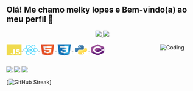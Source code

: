 ## Olá! Me chamo melky lopes e Bem-vindo(a) ao meu perfil 🥑

<div align="center">
  <a href="https://github.com/melkylop">
  <img height="180em" src="https://github-readme-stats.vercel.app/api?username=melkylop&show_icons=true&theme=gruvbox"/>
  <img align="rigth" height="180em" src="https://github-readme-stats.vercel.app/api/top-langs/?username=melkylop&layout=compact&langs_count=7&theme=gruvbox"/>
    
</div>
  
<div style="display: inline_block"><br>
  <img align="center" alt="melky-Js" height="30" width="40" src="https://raw.githubusercontent.com/devicons/devicon/master/icons/javascript/javascript-plain.svg">
  <img align="center" alt="melky-React" height="30" width="40" src="https://raw.githubusercontent.com/devicons/devicon/master/icons/react/react-original.svg">
  <img align="center" alt="melky-HTML" height="30" width="40" src="https://raw.githubusercontent.com/devicons/devicon/master/icons/html5/html5-original.svg">
  <img align="center" alt="melky-CSS" height="30" width="40" src="https://raw.githubusercontent.com/devicons/devicon/master/icons/css3/css3-original.svg">
  <img align="center" alt="melky-Python" height="30" width="40" src="https://raw.githubusercontent.com/devicons/devicon/master/icons/python/python-original.svg">
  <img align="center" alt="melky-Csharp" height="30" width="40" src="https://raw.githubusercontent.com/devicons/devicon/master/icons/csharp/csharp-original.svg">
  
  <img align="right" alt="Coding" width="100" src="https://media.giphy.com/media/4J9JbrcxxBUk/giphy.gif">
</div>
  
  ##
 
<div> 
 	<a href= "https://twitter.com/Melkylop"><img src="https://img.shields.io/badge/Twitter-1DA1F2?style=for-the-badge&logo=twitter&logoColor=white"></a>
  <a href = "sandesmelky@gmail.com"><img src="https://img.shields.io/badge/-Gmail-%23333?style=for-the-badge&logo=gmail&logoColor=white" target="_blank"></a>
  <a href="https://www.linkedin.com/in/melkylop" target="_blank"><img src="https://img.shields.io/badge/-LinkedIn-%230077B5?style=for-the-badge&logo=linkedin&logoColor=white" target="_blank"></a> 
  
 [![GitHub Streak](http://github-readme-streak-stats.herokuapp.com?user=melkylop&theme=dark&date_format=M%20j%5B%2C%20Y%5D)]

  </div>
